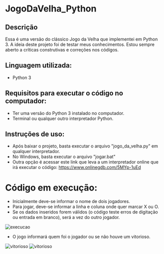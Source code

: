 # JogoDaVelha_Python
## Descrição
Essa é uma versão do clássico Jogo da Velha que implementei em Python 3. A ideia deste projeto foi de testar meus conhecimentos.
Estou sempre aberto a críticas construtivas e correções nos códigos.

## Linguagem utilizada:
- Python 3

## Requisitos para executar o código no computador:
- Ter uma versão do Python 3 instalado no computador.
- Terminal ou qualquer outro interpretador Python.

## Instruções de uso:
- Após baixar o projeto, basta executar o arquivo "jogo_da_velha.py" em qualquer interpretador.
- No Windows, basta executar o arquivo "jogar.bat"
- Outra opção é acessar este link que leva a um interpretador online que irá executar o código: https://www.onlinegdb.com/5MYp-1uEd

# Código em execução: 
- Inicialmente deve-se informar o nome de dois jogadores.
- Para jogar, deve-se informar a linha e coluna onde quer marcar X ou O.
- Se os dados inseridos forem válidos (o código teste erros de digitação ou entrada em branco), será a vez do outro jogador.

![execucao](https://github.com/brunodutraa/JogoDaVelha_Python/blob/main/assets/1%20velha.jpg)

- O jogo informará quem foi o jogador ou se não houve um vitorioso.

![vitorioso](https://github.com/brunodutraa/JogoDaVelha_Python/blob/main/assets/2%20final.jpg)
![vitorioso](https://github.com/brunodutraa/JogoDaVelha_Python/blob/main/assets/3%20semvitoria.jpg)

